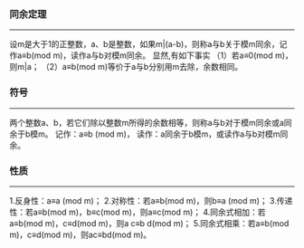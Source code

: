 ### 同余定理
------
设m是大于1的正整数，a、b是整数，如果m|(a-b)，则称a与b关于模m同余，记作a≡b(mod m)，读作a与b对模m同余。
显然,有如下事实
（1）若a≡0(mod m)，则m|a；
（2）a≡b(mod m)等价于a与b分别用m去除，余数相同。
### 符号
------
两个整数a、b，若它们除以整数m所得的余数相等，则称a与b对于模m同余或a同余于b模m。
记作：a≡b (mod m)，
读作：a同余于b模m，或读作a与b对模m同余。
### 性质
------
1.反身性：a≡a (mod m)；
2.对称性：若a≡b(mod m)，则b≡a (mod m)；
3.传递性：若a≡b(mod m)，b≡c(mod m)，则a≡c(mod m)；
4.同余式相加：若a≡b(mod m)，c≡d(mod m)，则a c≡b d(mod m)；
5.同余式相乘：若a≡b(mod m)，c≡d(mod m)，则ac≡bd(mod m)。
